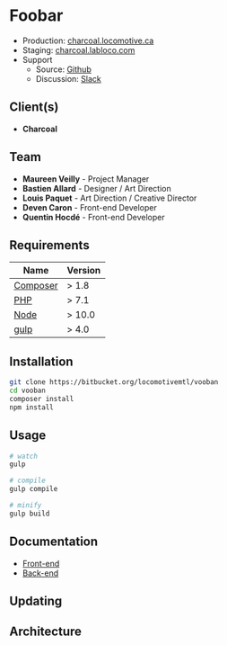 # Foobar

- Production: [charcoal.locomotive.ca](https://charcoal.locomotive.ca)
- Staging: [charcoal.labloco.com](https://charcoal.labloco.com/)
- Support
  - Source: [Github](https://github.com/locomotivemtl/charcoal-website)
  - Discussion: [Slack](https://locomotivemtl.slack.com/messages/charcoal-microsite)


## Client(s)

- **Charcoal**

## Team

- **Maureen Veilly** - Project Manager
- **Bastien Allard** - Designer / Art Direction
- **Louis Paquet** - Art Direction / Creative Director
- **Deven Caron** - Front-end Developer
- **Quentin Hocdé** - Front-end Developer

## Requirements

| Name       | Version |
| ---------- | ------- |
| [Composer] | > 1.8   |
| [PHP]      | > 7.1   |
| [Node]     | > 10.0  |
| [gulp]     | > 4.0   |

[Composer]:     https://getcomposer.org/
[PHP]:          https://php.net/
[Node]:         https://nodejs.org/en/
[gulp]:         https://gulpjs.com/

## Installation

```sh
git clone https://bitbucket.org/locomotivemtl/vooban
cd vooban
composer install
npm install
```

## Usage

```sh
# watch
gulp

# compile
gulp compile

# minify
gulp build
```

## Documentation

- [Front-end](https://github.com/locomotivemtl/locomotive-boilerplate/#readme)
- [Back-end](https://github.com/locomotivemtl/charcoal-project-boilerplate/tree/master#readme)

## Updating


## Architecture
